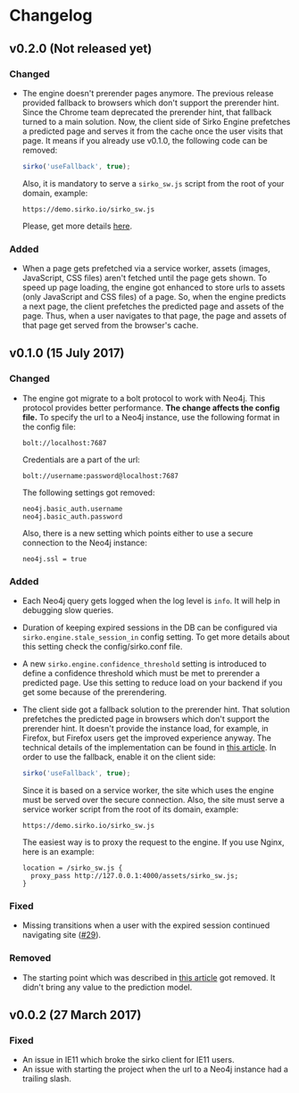 # Changelog

## v0.2.0 (Not released  yet)

### Changed

- The engine doesn't prerender pages anymore. The previous release provided fallback to browsers which don't support the prerender hint. Since the Chrome team deprecated the prerender hint, that fallback turned to a main solution. Now, the client side of Sirko Engine prefetches a predicted page and serves it from the cache once the user visits that page. It means if you already use v0.1.0, the following code can be removed:

    ```javascript
    sirko('useFallback', true);
    ```

    Also, it is mandatory to serve a `sirko_sw.js` script from the root of your domain, example:

    ```
    https://demo.sirko.io/sirko_sw.js
    ```

    Please, get more details [here](https://github.com/sirko-io/engine#client-integration).

### Added

- When a page gets prefetched via a service worker, assets (images, JavaScript, CSS files) aren't fetched until the page gets shown. To speed up page loading, the engine got enhanced to store urls to assets (only JavaScript and CSS files) of a page. So, when the engine predicts a next page, the client prefetches the predicted page and assets of the page. Thus, when a user navigates to that page, the page and assets of that page get served from the browser's cache.

## v0.1.0 (15 July 2017)

### Changed

- The engine got migrate to a bolt protocol to work with Neo4j. This protocol provides better performance. **The change affects the config file.**
    To specify the url to a Neo4j instance, use the following format in the config file:

    ```
    bolt://localhost:7687
    ```

    Credentials are a part of the url:

    ```
    bolt://username:password@localhost:7687
    ```

    The following settings got removed:

    ```
    neo4j.basic_auth.username
    neo4j.basic_auth.password
    ```

    Also, there is a new setting which points either to use a secure connection to the Neo4j instance:

    ```
    neo4j.ssl = true
    ```

### Added

- Each Neo4j query gets logged when the log level is `info`. It will help in debugging slow queries.
- Duration of keeping expired sessions in the DB can be configured via `sirko.engine.stale_session_in` config setting.
    To get more details about this setting check the config/sirko.conf file.
- A new `sirko.engine.confidence_threshold` setting is introduced to define a confidence threshold which must be met
    to prerender a predicted page. Use this setting to reduce load on your backend if you get some because of the prerendering.
- The client side got a fallback solution to the prerender hint. That solution prefetches the predicted page in browsers which don't support the prerender hint. It doesn't provide the instance load, for example, in Firefox, but Firefox users get the improved experience anyway. The technical details of the implementation can be found in [this article](https://nesteryuk.info/2017/06/05/service-worker-as-fallback-to-the-prerender-resource-hint.html). In order to use the fallback, enable it on the client side:

    ```javascript
    sirko('useFallback', true);
    ```

    Since it is based on a service worker, the site which uses the engine must be served over the secure connection. Also, the site must serve a service worker script from the root of its domain, example:

    ```
    https://demo.sirko.io/sirko_sw.js
    ```

    The easiest way is to proxy the request to the engine. If you use Nginx, here is an example:

    ```
    location = /sirko_sw.js {
      proxy_pass http://127.0.0.1:4000/assets/sirko_sw.js;
    }
    ```

### Fixed

- Missing transitions when a user with the expired session continued navigating site ([#29](https://github.com/sirko-io/engine/issues/29)).

### Removed

- The starting point which was described in [this article](https://nesteryuk.info/2016/09/27/prerendering-pages-in-browsers.html) got removed. It didn't bring any value to the prediction model.

## v0.0.2 (27 March 2017)

### Fixed

- An issue in IE11 which broke the sirko client for IE11 users.
- An issue with starting the project when the url to a Neo4j instance had a trailing slash.
